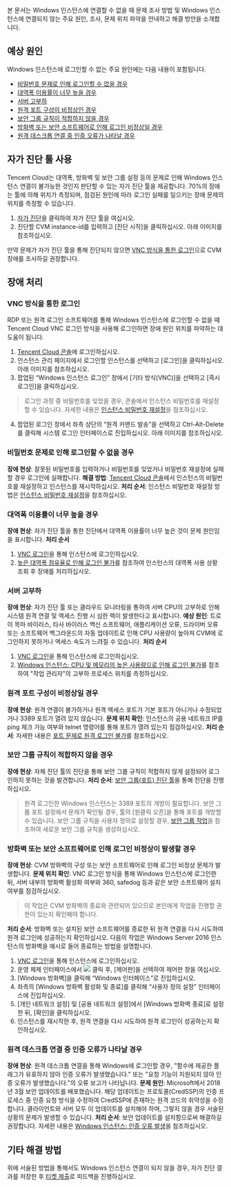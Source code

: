 본 문서는 Windows 인스턴스에 연결할 수 없을 때 문제 조사 방법 및 Windows 인스턴스에 연결되지 않는 주요 원인, 조사, 문제 위치 파악을 안내하고 해결 방안을 소개합니다.

## 예상 원인
Windows 인스턴스에 로그인할 수 없는 주요 원인에는 다음 내용이 포함됩니다.
- [비밀번호 문제로 인해 로그인할 수 없을 경우](#CryptographicProblem)
- [대역폭 이용률이 너무 높을 경우](#BandwidthUtilization)
- [서버 고부하](#HighServerLoad)
- [원격 포트 구성이 비정상인 경우](#RemotePortConfiguration)
- [보안 그룹 규칙이 적합하지 않을 경우](#SafetyGroupRule)
- [방화벽 또는 보안 소프트웨어로 인해 로그인 비정상일 경우](#LoginSecuritySoftware)
- [원격 데스크톱 연결 중 인증 오류가 나타날 경우](#AuthenticationError)

## 자가 진단 툴 사용

Tencent Cloud는 대역폭, 방화벽 및 보안 그룹 설정 등의 문제로 인해 Windows 인스턴스 연결이 불가능한 것인지 판단할 수 있는 자가 진단 툴을 제공합니다. 70%의 장애는 툴에 의해 위치가 측정되며, 점검된 원인에 따라 로그인 실패를 일으키는 장애 문제의 위치를 측정할 수 있습니다.
1. [자가 진단](https://console.cloud.tencent.com/workorder/check)을 클릭하여 자가 진단 툴을 여십시오.
2. 진단할 CVM instance-id를 입력하고 [진단 시작]을 클릭하십시오. 아래 이미지를 참조하십시오.

만약 문제가 자가 진단 툴을 통해 진단되지 않으면 [VNC 방식을 통한 로그인](#VNC)으로 CVM 장애를 조사하길 권장합니다.

<span id="TroubleshootingIdeas"></span>
## 장애 처리

<span id="VNC"></span>
### VNC 방식을 통한 로그인

RDP 또는 원격 로그인 소프트웨어를 통해 Windows 인스턴스에 로그인할 수 없을 때 Tencent Cloud VNC 로그인 방식을 사용해 로그인하면 장애 원인 위치를 파악하는 데 도움이 됩니다.
1. [Tencent Cloud 콘솔](https://console.cloud.tencent.com/cvm/index)에 로그인하십시오.
2. 인스턴스 관리 페이지에서 로그인할 인스턴스를 선택하고 [로그인]을 클릭하십시오. 아래 이미지를 참조하십시오.
3. 팝업된 “Windows 인스턴스 로그인” 창에서 [기타 방식(VNC)]을 선택하고 [즉시 로그인]을 클릭하십시오.
> 로그인 과정 중 비밀번호를 잊었을 경우, 콘솔에서 인스턴스 비밀번호를 재설정할 수 있습니다. 자세한 내용은 [인스턴스 비밀번호 재설정](https://intl.cloud.tencent.com/document/product/213/16566)을 참조하십시오.
>
4. 팝업된 로그인 창에서 좌측 상단의 “원격 커맨드 발송”을 선택하고 Ctrl-Alt-Delete를 클릭해 시스템 로그인 인터페이스로 진입하십시오. 아래 이미지를 참조하십시오.

<span id="CryptographicProblem"></span>
### 비밀번호 문제로 인해 로그인할 수 없을 경우

**장애 현상**: 잘못된 비밀번호를 입력하거나 비밀번호를 잊었거나 비밀번호 재설정에 실패할 경우 로그인에 실패합니다.
**해결 방법**: [Tencent Cloud 콘솔](https://console.cloud.tencent.com/cvm/index)에서 인스턴스의 비밀번호를 재설정하고 인스턴스를 재시작하십시오.
**처리 순서**: 인스턴스 비밀번호 재설정 방법은 [인스턴스 비밀번호 재설정](https://intl.cloud.tencent.com/document/product/213/16566)을 참조하십시오.

<span id="BandwidthUtilization"></span>
### 대역폭 이용률이 너무 높을 경우

**장애 현상**: 자가 진단 툴을 통한 진단에서 대역폭 이용률이 너무 높은 것이 문제 원인임을 표시합니다.
**처리 순서**
1. [VNC 로그인](#VNC)을 통해 인스턴스에 로그인하십시오.
2. [높은 대역폭 점유율로 인해 로그인 불가](https://cloud.tencent.com/document/product/213/10334#.E9.92.88.E5.AF.B9-windows-.E6.9C.8D.E5.8A.A1.E5.99.A8)를 참조하여 인스턴스의 대역폭 사용 상황 조회 후 장애를 처리하십시오.

<span id="HighServerLoad"></span>
### 서버 고부하

**장애 현상**: 자가 진단 툴 또는 클라우드 모니터링을 통하여 서버 CPU의 고부하로 인해 시스템 원격 연결 및 액세스 진행 시 심한 렉이 발생한다고 표시합니다.
**예상 원인**: 트로이 목마 바이러스, 타사 바이러스 백신 소프트웨어, 애플리케이션 오류, 드라이버 오류 또는 소프트웨어 백그라운드의 자동 업데이트로 인해 CPU 사용량이 높아져 CVM에 로그인하지 못하거나 액세스 속도가 느려질 수 있습니다.
**처리 순서**
1. [VNC 로그인](#VNC)을 통해 인스턴스에 로그인하십시오.
2. [Windows 인스턴스: CPU 및 메모리의 높은 사용량으로 인해 로그인 불가](https://cloud.tencent.com/document/product/213/10233)를 참조하여 "작업 관리자"의 고부하 프로세스 위치를 측정하십시오.

<span id="RemotePortConfiguration"></span>
### 원격 포트 구성이 비정상일 경우

**장애 현상**: 원격 연결이 불가하거나 원격 액세스 포트가 기본 포트가 아니거나 수정되었거나 3389 포트가 열려 있지 않습니다.
**문제 위치 확인**: 인스턴스의 공용 네트워크 IP를 ping 체크 가능 여부와 telnet 명령어를 통해 포트가 열려 있는지 점검하십시오.
**처리 순서**: 자세한 내용은 [포트 문제로 원격 로그인 불가](https://cloud.tencent.com/document/product/213/10232)를 참조하십시오.

<span id="SafetyGroupRule"></span>
### 보안 그룹 규칙이 적합하지 않을 경우

**장애 현상**: 자체 진단 툴의 진단을 통해 보안 그룹 규칙이 적합하지 않게 설정되어 로그인하지 못하는 것을 발견합니다.
**처리 순서**: [보안 그룹(포트) 진단 툴](https://console.cloud.tencent.com/vpc/helper)을 통해 진단을 진행하십시오.
> 원격 로그인한 Windows 인스턴스는 3389 포트의 개방이 필요합니다.
> 보안 그룹 포트 설정에서 문제가 확인될 경우, 툴의 [원클릭 오픈]을 통해 포트를 개방할 수 있습니다.
보안 그룹 규칙을 사용자 정의로 설정할 경우, [보안 그룹 작업](https://intl.cloud.tencent.com/document/product/213/18197)을 참조하여 새로운 보안 그룹 규칙을 생성하십시오.



<span id="LoginSecuritySoftware"></span>
### 방화벽 또는 보안 소프트웨어로 인해 로그인 비정상이 발생할 경우

**장애 현상**: CVM 방화벽의 구성 또는 보안 소프트웨어로 인해 로그인 비정상 문제가 발생합니다.
**문제 위치 확인**: VNC 로그인 방식을 통해 Windows 인스턴스에 로그인한 뒤, 서버 내부의 방화벽 활성화 여부와 360, safedog 등과 같은 보안 소프트웨어 설치 여부를 점검하십시오.
> 이 작업은 CVM 방화벽의 종료와 관련되어 있으므로 본인에게 작업을 진행할 권한이 있는지 확인해야 합니다.
>
**처리 순서**: 방화벽 또는 설치된 보안 소프트웨어를 종료한 뒤 원격 연결을 다시 시도하여 원격 로그인에 성공하는지 확인하십시오. 다음의 작업은 Windows Server 2016 인스턴스의 방화벽을 예시로 들어 종료하는 방법을 설명합니다.
1. [VNC 로그인](#VNC)을 통해 인스턴스에 로그인하십시오.
2. 운영 체제 인터페이스에서 <img src="https://main.qcloudimg.com/raw/6e36af2ceb4604b81de13cb42f30e859.png" style="margin: 0;"> 클릭 후, [제어판]을 선택하여 제어판 창을 여십시오.
3. [Windows 방화벽]을 클릭해 “Windows 인터페이스”로 진입하십시오.
4. 좌측의 [Windows 방화벽 활성화 및 종료]를 클릭해 “사용자 정의 설정” 인터페이스에 진입하십시오.
5. [개인 네트워크 설정] 및 [공용 네트워크 설정]에서 [Windows 방화벽 종료]로 설정한 뒤, [확인]을 클릭하십시오.
6. 인스턴스를 재시작한 후, 원격 연결을 다시 시도하여 원격 로그인이 성공하는지 확인하십시오.

<span id="AuthenticationError"></span>
### 원격 데스크톱 연결 중 인증 오류가 나타날 경우

**장애 현상**: 원격 데스크톱 연결을 통해 Windows에 로그인할 경우, "함수에 제공한 플래그가 유효하지 않아 인증 오류가 발생했습니다." 또는 "요청 기능이 지원되지 않아 인증 오류가 발생했습니다."의 오류 보고가 나타납니다.
**문제 원인**: Microsoft에서 2018년 3월 보안 업데이트를 배포했습니다. 해당 업데이트는 프로토콜(CredSSP)의 인증 프로세스 중 인증 요청 방식을 수정하여 CredSSP에 존재하는 원격 코드의 취약성을 수정합니다. 클라이언트와 서버 모두 이 업데이트를 설치해야 하며, 그렇지 않을 경우 서술된 상황의 문제가 발생할 수 있습니다.
**처리 순서**: 보안 업데이트를 설치함으로써 해결하길 권장합니다. 자세한 내용은 [Windows 인스턴스: 인증 오류 발생](https://cloud.tencent.com/document/product/213/30813)을 참조하십시오.

## 기타 해결 방법
위에 서술된 방법을 통해서도 Windows 인스턴스 연결이 되지 않을 경우, 자가 진단 결과를 저장한 후 [티켓 제출](https://console.cloud.tencent.com/workorder/category)로 피드백을 진행하십시오.
